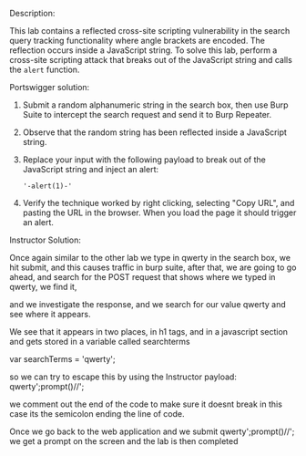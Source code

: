 Description:

This lab contains a reflected cross-site scripting vulnerability in the search query tracking functionality where angle brackets are encoded. The reflection occurs inside a JavaScript string. To solve this lab, perform a cross-site scripting attack that breaks out of the JavaScript string and calls the `alert` function.

Portswigger solution:
1. Submit a random alphanumeric string in the search box, then use Burp Suite to intercept the search request and send it to Burp Repeater.
2. Observe that the random string has been reflected inside a JavaScript string.
3. Replace your input with the following payload to break out of the JavaScript string and inject an alert:
    
    `'-alert(1)-'`
4. Verify the technique worked by right clicking, selecting "Copy URL", and pasting the URL in the browser. When you load the page it should trigger an alert.


Instructor Solution:

Once again similar to the other lab we type in qwerty in the search box, we hit submit, and this causes traffic in burp suite, after that, we are going to go ahead, and search for the POST request that shows where we typed in qwerty, we find it,

and we investigate the response, and we search for our value qwerty and see where it appears.

We see that it appears in two places, in h1 tags, and in a javascript section and gets stored in a variable called searchterms

var searchTerms = 'qwerty';

so we can try to escape this by using the Instructor payload: qwerty';prompt()//';

we comment out the end of the code to make sure it doesnt break in this case its the semicolon ending the line of code.

Once we go back to the web application and we submit qwerty';prompt()//'; we get a prompt on the screen and the lab is then completed




